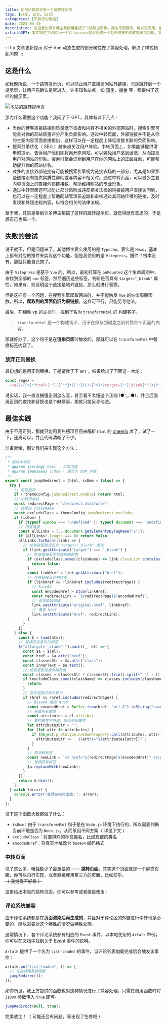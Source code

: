 ```yaml
---
title: 如何给博客添加一个跳转提示页
tags: [开发, 安全, SEO]
categories: [不靠谱的教程]
date: 2024-04-10
description: 最近看到很多博主都给博客搞了个跳转提示页，我也来跟跟风，可以没有用，但不能没有
articleGPT: 本文描述了如何为一个Vitepress站点创建一个站外链接的跳转提示页功能。文章先分析了知名站点使用跳转提示页的好处，包括搜索引擎优化和提升用户体验。文中详细介绍了实现过程，并提供了一个示例跳转页面以及如何使评论系统与跳转提示页兼容的方法。
---
```


::: tip 文章更新提示
对于 Vue 动态生成的部分属性做了兼容处理，解决了样式错乱问题
:::

## 这是什么

如标题所说，一个跳转提示页，可以防止用户直接访问站外链接，而是跳转到一个提示页，让用户先确认是否进入。许多知名站点，如 [知乎](https://link.zhihu.com/?target=https://blog.imsyy.top/)、[掘金](https://link.juejin.cn/?target=https://blog.imsyy.top/) 等，都提供了这样的提示页。

![本站的跳转提示页](https://pic.efefee.cn/uploads/2024/04/22/662601c2b268b.webp)

那为什么需要这个功能？我问了下 GPT，具体有以下几点：

- 当你的博客直接链接到质量低下或者和内容不相关的外部网站时，搜索引擎可能会对你的网站质量评分产生负面影响。通过中转页面，外部链接并不是从你的主要内容页面直接指出，这样可以在一定程度上降低直接关联的负面影响。
- 搜索引擎优化（ SEO ）越来越关注用户体验。中转页面上，如果能够提供清晰的提示，告诉用户他们即将离开原网站，可以避免用户感到迷惑，从而提高用户对网站的印象。搜索引擎会识别到用户在你的网站上的正面互动，可能帮助提升你的网站排名。
- 过多的直接外部链接有可能被搜索引擎视为链接农场的一部分，尤其是如果那些链接没有提供实质性帮助或与内容不相关时。通过中转页面，可以减少主要内容页面上的直接外部链接数，帮助维持网站的专业形象。
- 通过中转页面还可以防止部分风险或违反相关法律的链接被用户直接访问到，也可以在一定程度上帮助网站管理员追踪和审核通过其网站传播的链接，及时发现和处理违规内容，以符合相关的法律法规。

至于我，其实是看到许多博主都搞了这样的跳转提示页，就觉得挺有意思的，于是想自己也搞一个。

## 失败的尝试

说干就干，但是问题来了，其他博主要么使用的是 `Typecho`，要么是 `Hexo`，基本上都有对应的插件来实现这个功能，但是我使用的是 `Vitepress`，插件？根本没有，那就只能自己搞了。

由于 `Vitepress` 是基于 `Vue` 的，所以，最初打算在 `onMounted` 这个生命周期中，查找到全部的 `<a>` 标签，然后遍历这些标签，判断是否具有 `target="_blank"` 属性，如果有，则证明这个链接是站外链接，那么就进行替换。

但是这样有一个问题，在搜索引擎爬取网站时，并不能触发 `Vue` 的生命周期函数，所以，**爬取到的页面仍旧为原链接**，这样可不行，只能另寻他法。

最后，在翻看 vp 的文档时，找到了名为 `transformHtml` 的 [构建钩子](https://vitepress.dev/zh/reference/site-config#transformhtml)。

> `transformHtml` 是一个构建钩子，用于在保存到磁盘之前转换每个页面的内容。

那就好办了，这个钩子是在**渲染页面**时触发的，那就可以在 `transformHtml` 中替换标签内容了。

### 放弃正则替换

最初想的是用正则替换，于是请教了下 `GPT` ，结果给出了下面这一大坨：

```js
const regex =
  /<a(?=[^>]*?href=['"]([^'"]*)['"])(?=[^>]*?target=['"]_blank['"])(?:(?=[^>]*?class=['"]([^'"]*)['"]))?[^>]*?>(.*?)<\/a>/g;
```

说实话，我一直没搞懂正则怎么写，甚至看不太懂这个正则 (●'◡'●)，并且后面用正则的查找和替换也是个麻烦事，那就只能另寻他法。

## 最佳实践

由于不用正则，那就只能用我热榜项目用来解析 `html` 的 [cheerio](https://www.npmjs.com/package/cheerio) 库了，试了一下，还真可以，并且代码清晰了不少。

准备就绪，那让我们来实现这个方法：

```js
/**
 * 跳转中转页
 * @param {string} html - 页面内容
 * @param {boolean} isDom - 是否为 DOM 对象
 */
export const jumpRedirect = (html, isDom = false) => {
  try {
    // 是否启用
    if (!themeConfig.jumpRedirect.enable) return html;
    // 中转页地址
    const redirectPage = "/redirect.html?url=";
    // 排除的 className
    const excludeClass = themeConfig.jumpRedirect.exclude;
    if (isDom) {
      if (typeof window === "undefined" || typeof document === "undefined") return false;
      // 所有链接
      const allLinks = [...document.getElementsByTagName("a")];
      if (allLinks?.length === 0) return false;
      allLinks.forEach((link) => {
        // 检查链接是否包含 target="_blank" 属性
        if (link.getAttribute("target") === "_blank") {
          // 检查链接是否包含排除的类
          if (excludeClass.some((className) => link.classList.contains(className))) {
            return false;
          }
          const linkHref = link.getAttribute("href");
          // 存在链接且非中转页
          if (linkHref && !linkHref.includes(redirectPage)) {
            // Base64
            const encodedHref = btoa(linkHref);
            const redirectLink = `${redirectPage}${encodedHref}`;
            // 保存原始链接
            link.setAttribute("original-href", linkHref);
            // 覆盖 href
            link.setAttribute("href", redirectLink);
          }
        }
      });
    } else {
      const $ = load(html);
      // 替换符合条件的标签
      $("a[target='_blank']").each((_, el) => {
        const $a = $(el);
        const href = $a.attr("href");
        const classesStr = $a.attr("class");
        const innerText = $a.text();
        // 检查是否包含排除的类
        const classes = classesStr ? classesStr.trim().split(" ") : [];
        if (excludeClass.some((className) => classes.includes(className))) {
          return;
        }
        // 存在链接且非中转页
        if (href && !href.includes(redirectPage)) {
          // Base64 编码 href
          const encodedHref = Buffer.from(href, "utf-8").toString("base64");
          // 获取所有属性
          const attributes = el.attribs;
          // 重构属性字符串，保留原有属性
          let attributesStr = "";
          for (let attr in attributes) {
            if (Object.prototype.hasOwnProperty.call(attributes, attr)) {
              attributesStr += ` ${attr}="${attributes[attr]}"`;
            }
          }
          // 构造新标签
          const newLink = `<a href="${redirectPage}${encodedHref}" original-href="${href}" ${attributesStr}>${innerText}</a>`;
          // 替换原有标签
          $a.replaceWith(newLink);
        }
      });
      return $.html();
    }
  } catch (error) {
    console.error("处理链接时出错：", error);
  }
};
```

说下这个函数大致都做了什么：

- `isDom`：由于 `transformHtml` 钩子是在 `Node.js` 环境下执行的，所以需要判断当前环境是否为 `Node.js`。从而采用不同方案（ 详见下文 ）
- `excludeClass`：将要排除的标签类名，比如友链的类名
- `encodedHref`：将真实地址改为 `base64` 编码格式

### 中转页面

说了这么多，唯独缺少了最重要的 —— **跳转页面**，其实这个页面就是一个静态页面，你可以自行实现，或者直接使用第三方的页面，比如知乎。~~（ 我觉得不好看 ）~~

这里给出本站的跳转页面，你可以参考或者直接使用：

<LinkCard url="https://gist.github.com/imsyy/5b566db5ca2c321b83b9f1a68dd70cde" title="無名小栈 - 跳转提示页" desc="GitHub Gist: instantly share code, notes, and snippets." />

### 评论系统兼容

由于评论系统都是在**页面渲染后再生成的**，并且对于评论区的外链进行中转也是必要的，所以需要对这个特殊的情况做特殊处理。

通常情况下，各个评论系统都有相应的 `Event` 事件，以本站使用的 `Artalk` 举例，你可以在文档中找到关于 [Event](https://artalk.js.org/develop/event.html) 事件的说明。

`Artalk` 提供了一个名为 `list-loaded` 的事件，当评论列表加载完成后会触发该事件：

```js
artalk.on("list-loaded", () => {
  // 在此调用替换函数
  jumpRedirect();
});
```

如你所见，我上方提供的函数也对这种情况进行了兼容处理，只需在调用函数时将 `isDom` 参数传入 `true` 即可。

```js
jumpRedirect(null, true);
```

完美收工！（ 可能还会有问题，等出现了在修吧 ）
